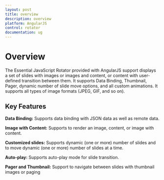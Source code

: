 ```yaml
---
layout: post
title: overview
description: overview
platform: AngularJS
control: rotator
documentation: ug
---
```

# Overview

The Essential JavaScript Rotator provided with AngularJS support displays a set of slides with images or images and content, or content with user-defined transition between them. It supports Data Binding, Thumbnail, Pager, dynamic number of slide move options, and all custom animations. It supports all types of image formats (JPEG, GIF, and so on).

## Key Features

**Data Binding:** Supports data binding with JSON data as well as remote data.

**Image with Content:** Supports to render an image, content, or image with content.

**Customized slides:** Supports dynamic (one or more) number of slides and to move dynamic (one or more) number of slides at a time.

**Auto-play:** Supports auto-play mode for slide transition.

**Pager and Thumbnail:** Support to navigate between slides with thumbnail images or paging




